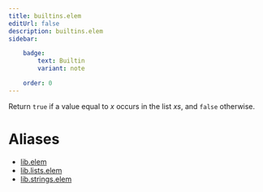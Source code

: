 ```yaml
---
title: builtins.elem
editUrl: false
description: builtins.elem
sidebar:

    badge:
        text: Builtin
        variant: note

    order: 0
---
```


Return `true` if a value equal to *x* occurs in the list *xs*, and
`false` otherwise.


# Aliases

- [lib.elem](/nix-doc-comments/reference/lib/lib-elem)
- [lib.lists.elem](/nix-doc-comments/reference/lib/lists/lib-lists-elem)
- [lib.strings.elem](/nix-doc-comments/reference/lib/strings/lib-strings-elem)


